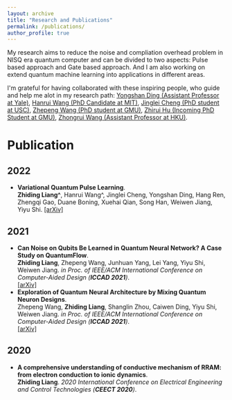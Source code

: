 ```yaml
---
layout: archive
title: "Research and Publications"
permalink: /publications/
author_profile: true
---
```

My research aims to reduce the noise and compliation overhead problem in NISQ era quantum computer and can be divided to two aspects: Pulse based approach and Gate based approach. And I am also working on extend quantum machine learning into applications in different areas.

I'm grateful for having collaborated with these inspiring people, who guide and help me alot in my research path: [Yongshan Ding (Assistant Professor at Yale)](https://www.yongshanding.com/), [Hanrui Wang (PhD Candidate at MIT)](https://hanruiwang.me/), [Jinglei Cheng (PhD student at USC)](https://www.linkedin.com/in/jinglei-cheng-b7235a12b/), [Zhepeng Wang (PhD student at GMU)](https://jqub.github.io/zhepeng/), [Zhirui Hu (Incoming PhD Student at GMU)](https://github.com/happybored), [Zhongrui Wang (Assistant Professor at HKU)](https://www.eee.hku.hk/~zrwang/).

# Publication
## 2022
* <b>Variational Quantum Pulse Learning</b>. <br>
<b>Zhiding Liang^</b>, Hanrui Wang^, Jinglei Cheng, Yongshan Ding, Hang Ren, Zhengqi Gao, Duane Boning, Xuehai Qian, Song Han, Weiwen Jiang, Yiyu Shi.
[[arXiv]](https://arxiv.org/pdf/2203.17267.pdf)
## 2021
* <b>Can Noise on Qubits Be Learned in Quantum Neural Network? A Case Study on QuantumFlow</b>. <br>
<b>Zhiding Liang</b>, Zhepeng Wang, Junhuan Yang, Lei Yang, Yiyu Shi, Weiwen Jiang. <i>in Proc. of IEEE/ACM International Conference on Computer-Aided Design (**ICCAD 2021**)</i>.<br>
[[arXiv]](https://arxiv.org/pdf/2109.03430.pdf)
* <b>Exploration of Quantum Neural Architecture by Mixing Quantum Neuron Designs</b>. <br>
Zhepeng Wang, <b>Zhiding Liang</b>, Shanglin Zhou, Caiwen Ding, Yiyu Shi, Weiwen Jiang. <i>in Proc. of IEEE/ACM International Conference on Computer-Aided Design (**ICCAD 2021**)</i>.<br>
[[arXiv]](https://arxiv.org/pdf/2109.03806.pdf)

## 2020
* <b>A comprehensive understanding of conductive mechanism of RRAM: from electron conduction to ionic dynamics</b>. <br>
<b>Zhiding Liang</b>. <i>2020 International Conference on Electrical Engineering and Control Technologies (**CEECT 2020**)</i>.<br>